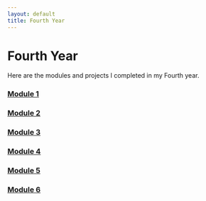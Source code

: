 ```yaml
---
layout: default
title: Fourth Year
---
```


# Fourth Year

Here are the modules and projects I completed in my Fourth year.

### [Module 1](Module1.md)
### [Module 2](Module2.md)
### [Module 3](Module3.md)
### [Module 4](Module4.md)
### [Module 5](Module5.md)
### [Module 6](Module6.md)
